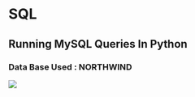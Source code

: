 # SQL
## Running MySQL Queries In Python

### Data Base Used : NORTHWIND

![](https://media.tenor.com/NN9_wWaCxx8AAAAi/mysql.gif)
